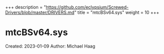 +++
description = "https://github.com/eclypsium/Screwed-Drivers/blob/master/DRIVERS.md"
title = "mtcBSv64.sys"
weight = 10
+++

# mtcBSv64.sys

Created: 2023-01-09
Author: Michael Haag


